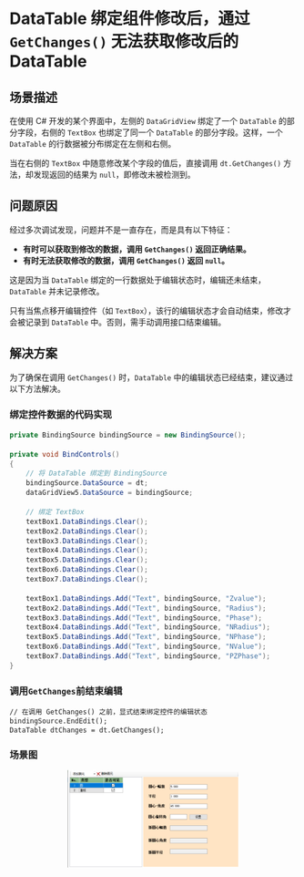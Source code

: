 # DataTable 绑定组件修改后，通过 `GetChanges()` 无法获取修改后的 DataTable

## 场景描述
在使用 C# 开发的某个界面中，左侧的 `DataGridView` 绑定了一个 `DataTable` 的部分字段，右侧的 `TextBox` 也绑定了同一个 `DataTable` 的部分字段。这样，一个 `DataTable` 的行数据被分布绑定在左侧和右侧。

当在右侧的 `TextBox` 中随意修改某个字段的值后，直接调用 `dt.GetChanges()` 方法，却发现返回的结果为 `null`，即修改未被检测到。

## 问题原因
经过多次调试发现，问题并不是一直存在，而是具有以下特征：

- **有时可以获取到修改的数据，调用 `GetChanges()` 返回正确结果。**
- **有时无法获取修改的数据，调用 `GetChanges()` 返回 `null`。**

这是因为当 `DataTable` 绑定的一行数据处于编辑状态时，编辑还未结束，`DataTable` 并未记录修改。

只有当焦点移开编辑控件（如 `TextBox`），该行的编辑状态才会自动结束，修改才会被记录到 `DataTable` 中。否则，需手动调用接口结束编辑。

## 解决方案
为了确保在调用 `GetChanges()` 时，`DataTable` 中的编辑状态已经结束，建议通过以下方法解决。

### **绑定控件数据的代码实现**

```csharp
private BindingSource bindingSource = new BindingSource();

private void BindControls()
{
    // 将 DataTable 绑定到 BindingSource
    bindingSource.DataSource = dt;
    dataGridView5.DataSource = bindingSource;

    // 绑定 TextBox
    textBox1.DataBindings.Clear();
    textBox2.DataBindings.Clear();
    textBox3.DataBindings.Clear();
    textBox4.DataBindings.Clear();
    textBox5.DataBindings.Clear();
    textBox6.DataBindings.Clear();
    textBox7.DataBindings.Clear();

    textBox1.DataBindings.Add("Text", bindingSource, "Zvalue");
    textBox2.DataBindings.Add("Text", bindingSource, "Radius");
    textBox3.DataBindings.Add("Text", bindingSource, "Phase");
    textBox4.DataBindings.Add("Text", bindingSource, "NRadius");
    textBox5.DataBindings.Add("Text", bindingSource, "NPhase");
    textBox6.DataBindings.Add("Text", bindingSource, "NValue");
    textBox7.DataBindings.Add("Text", bindingSource, "PZPhase");
}
```
### 调用`GetChanges`前结束编辑
```
// 在调用 GetChanges() 之前，显式结束绑定控件的编辑状态
bindingSource.EndEdit();
DataTable dtChanges = dt.GetChanges();
```
### 场景图
<p align="center"> <img src="./阻抗测试图.png" alt="示例图片" width="300"> </p>